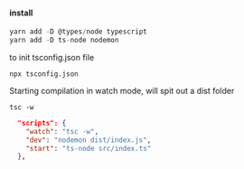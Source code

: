 #### install

```js
yarn add -D @types/node typescript
yarn add -D ts-node nodemon
```

to init tsconfig.json file
```
npx tsconfig.json
```

Starting compilation in watch mode, will spit out a dist folder

```
tsc -w
```

```json
  "scripts": {
    "watch": "tsc -w",
    "dev": "nodemon dist/index.js",
    "start": "ts-node src/index.ts"
  },
```
